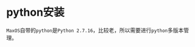 <!--
 * @Author: your name
 * @Date: 2021-09-17 10:33:55
 * @LastEditTime: 2021-09-17 10:35:40
 * @LastEditors: Please set LastEditors
 * @Description: In User Settings Edit
 * @FilePath: /matias-python/md/python安装.md
-->
# python安装

`MaxOS`自带的`python`是`Python 2.7.16`，比较老，所以需要进行`python`多版本管理。